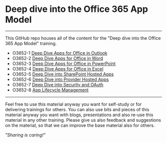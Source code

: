# Deep dive into the Office 365 App Model #

----------

This GitHub repo houses all of the content for the "Deep dive into the Office 365 App Model" training.

- O3652-1 [Deep Dive Apps for Office in Outlook](O3652-1%20Deep%20Dive%20Apps%20for%20Office%20in%20Outlook)
- O3652-2 [Deep Dive Apps for Office in Word](O3652-2%20Deep%20Dive%20Apps%20for%20Office%20in%20Word)
- O3652-3 [Deep Dive Apps for Office in PowerPoint](O3652-3%20Deep%20Dive%20Apps%20for%20Office%20in%20PowerPoint)
- O3652-4 [Deep Dive Apps for Office in Excel](O3652-4%20Deep%20Dive%20Apps%20for%20Office%20in%20Excel)
- O3652-5 [Deep Dive into SharePoint Hosted Apps](O3652-5%20Deep%20Dive%20into%20SharePoint%20Hosted%20Apps)
- O3652-6 [Deep Dive into Provider Hosted Apps](O3652-6%20Deep%20Dive%20into%20Provider%20Hosted%20Apps)
- O3652-7 [Deep Dive into Security and OAuth](O3652-7%20Deep%20Dive%20into%20Security%20and%20OAuth)
- O3652-8 [App Lifecycle Management](O3652-8%20App%20Lifecycle%20Management)

----------

Feel free to use this material anyway you want for self-study or for delivering trainings for others. You can also use bits and pieces of this material anyway you want with blogs, presentations and also re-use this material in any other training. Please give us also feedback and suggestions on the material, so that we can improve the base material also for others. 

*"Sharing is caring!"*